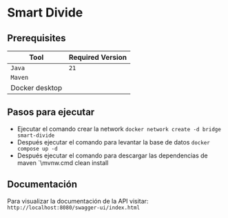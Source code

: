 # Smart Divide

## Prerequisites

| Tool           | Required Version |
|----------------|------------------|
| `Java`         | `21`     |
| `Maven`       |  |
| Docker desktop | |

## Pasos para ejecutar

- Ejecutar el comando crear la network
`docker network create -d bridge smart-divide`
- Después ejecutar el comando para levantar la base de datos
`docker compose up -d`
- Después ejecutar el comando para descargar las dependencias de maven
`\mvnw.cmd clean install

## Documentación 
Para visualizar la documentación de la API visitar: 
`http://localhost:8080/swagger-ui/index.html`